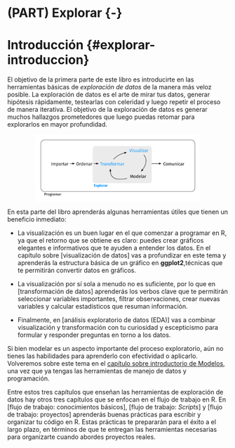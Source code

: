 # (PART) Explorar {-}

# Introducción {#explorar-introduccion}

El objetivo de la primera parte de este libro es introducirte en las herramientas básicas de _exploración de datos_ de la manera más veloz posible. La exploración de datos es el arte de mirar tus datos, generar hipótesis rápidamente, testearlas con celeridad y luego repetir el proceso de manera iterativa. El objetivo de la exploración de datos es generar muchos hallazgos prometedores que luego puedas retomar para explorarlos en mayor profundidad.

<img src="diagrams_w_text_as_path/es/data-science-explore.svg" width="75%" style="display: block; margin: auto;" />

En esta parte del libro aprenderás algunas herramientas útiles que tienen un beneficio inmediato:
* La visualización es un buen lugar en el que comenzar a programar en R, ya que el retorno que se obtiene es claro: puedes crear gráficos elegantes e informativos que te ayuden a entender los datos. En el capítulo sobre [visualización de datos] vas a profundizar en este tema y aprenderás la estructura básica de un gráfico en **ggplot2**,técnicas que te permitirán convertir datos en gráficos.

* La visualización por sí sola a menudo no es suficiente, por lo que en [transformación de datos] aprenderás los verbos clave que te permitirán seleccionar variables importantes, filtrar observaciones, crear nuevas variables y calcular estadísticos que resuman información.

* Finalmente, en [análisis exploratorio de datos (EDA)] vas a combinar visualización y transformación con tu curiosidad y escepticismo para formular y responder preguntas en torno a los datos.

Si bien modelar es un aspecto importante del proceso exploratorio, aún no tienes las habilidades para aprenderlo con efectividad o aplicarlo. Volveremos sobre este tema en el [capítulo sobre introductorio de Modelos](#model-intro), una vez que ya tengas las herramientas de manejo de datos y programación.

Entre estos tres capítulos que enseñan las herramientas de exploración de datos hay otros tres capítulos que se enfocan en el flujo de trabajo en R. En [flujo de trabajo: conocimientos básicos], [flujo de trabajo: _Scripts_] y [flujo de trabajo: proyectos] aprenderás buenas prácticas para escribir y organizar tu código en R. Estas prácticas te prepararán para el éxito a el largo plazo, en términos de que te entregan las herramientas necesarias para organizarte cuando abordes proyectos reales.
